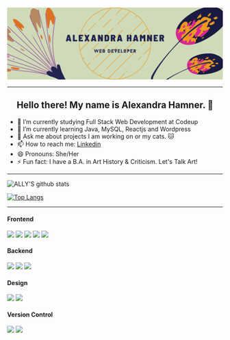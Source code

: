 ![Header](https://github.com/alexandrahamner/alexandrahamner/blob/main/readme_header.png)

---

<h2 align="center">Hello there! My name is Alexandra Hamner. 🌻</h2>

* 🔭 I’m currently studying Full Stack Web Development at Codeup
* 🌱 I’m currently learning Java, MySQL, Reactjs and Wordpress
* 💬 Ask me about projects I am working on or my cats. 🐱
* 📫 How to reach me: [Linkedin](https://www.linkedin.com/in/alexandrahamner/ "Linkedin")
* 😄 Pronouns: She/Her
* ⚡ Fun fact: I have a B.A. in Art History & Criticism. Let's Talk Art!


---

  
![ALLY'S github stats](https://github-readme-stats.vercel.app/api?username=alexandrahamner&show_icons=true&theme=synthwave&count_private=true&hide=stars,issues)



[![Top Langs](https://github-readme-stats.vercel.app/api/top-langs/?username=alexandrahamner&theme=synthwave&layout=compact)](https://github.com/alexandrahamner/github-readme-stats)


---

#### Frontend
<p float="left">
  <img src="https://img.shields.io/badge/javascript%20-%23323330.svg?&style=for-the-badge&logo=javascript&logoColor=%23F7DF1E"/>
  <img src="https://img.shields.io/badge/html5%20-%23E34F26.svg?&style=for-the-badge&logo=html5&logoColor=white"/>
  <img src="https://img.shields.io/badge/css3%20-%231572B6.svg?&style=for-the-badge&logo=css3&logoColor=white"/>
  <img src="https://img.shields.io/badge/bootstrap%20-%23563D7C.svg?&style=for-the-badge&logo=bootstrap&logoColor=white"/>
  <img src="https://img.shields.io/badge/jquery%20-%230769AD.svg?&style=for-the-badge&logo=jquery&logoColor=white"/>
</p>

#### Backend
<p float="left">
  <img src="https://img.shields.io/badge/spring%20-%236DB33F.svg?&style=for-the-badge&logo=spring&logoColor=white"/>
  <img src="https://img.shields.io/badge/java-%23ED8B00.svg?&style=for-the-badge&logo=java&logoColor=white"/>
  <img src="https://img.shields.io/badge/mysql-%2300f.svg?&style=for-the-badge&logo=mysql&logoColor=white"/>
</p>

#### Design
<p float="left">
  <img src="https://img.shields.io/badge/figma%20-%23F24E1E.svg?&style=for-the-badge&logo=figma&logoColor=white"/>
  <img src="https://img.shields.io/badge/adobe%20photoshop%20-%2331A8FF.svg?&style=for-the-badge&logo=adobe%20photoshop&logoColor=white"/>
</p>

#### Version Control
<p float="left">
  <img src="https://img.shields.io/badge/git%20-%23F05033.svg?&style=for-the-badge&logo=git&logoColor=white"/>
  <img src="https://img.shields.io/badge/github%20-%23121011.svg?&style=for-the-badge&logo=github&logoColor=white"/>
</p>
